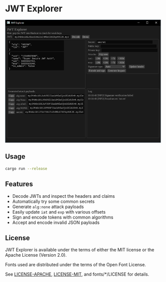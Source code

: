 # JWT Explorer

![Overview of JWT Explorer](images/overview.png)

## Usage

```bash
cargo run --release
```

## Features

* Decode JWTs and inspect the headers and claims
* Automatically try some common secrets
* Generate `alg:none` attack payloads
* Easily update `iat` and `exp` with various offsets
* Sign and encode tokens with common algorithms
* Accept and encode invalid JSON payloads

## License

JWT Explorer is available under the terms of either the MIT license or
the Apache License (Version 2.0).

Fonts used are distributed under the terms of the Open Font License.

See [LICENSE-APACHE](LICENSE-APACHE), [LICENSE-MIT](LICENSE-MIT), and
fonts/\*/LICENSE for details.
